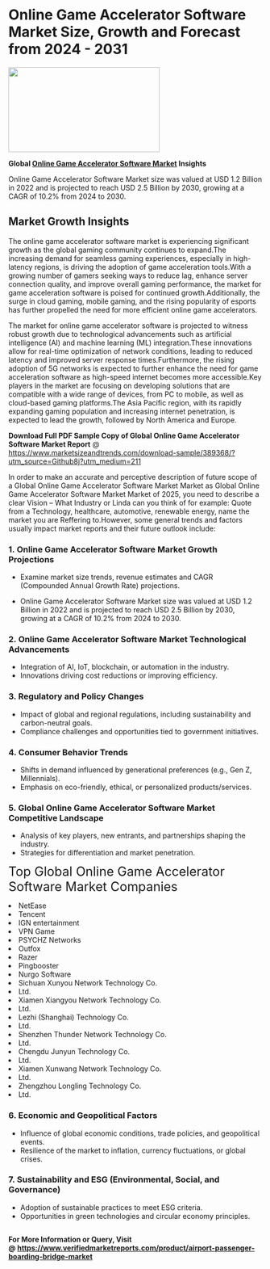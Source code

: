 <H1>Online Game Accelerator Software Market Size, Growth and Forecast from 2024 - 2031</H1><img class="aligncenter size-medium wp-image-584254" src="https://thirdeyenews.in/wp-content/uploads/2024/09/Global-Market-Research-300x168.jpeg" alt="" width="300" height="168" /><p><strong>Global&nbsp;<a href="https://www.marketsizeandtrends.com/download-sample/389368/?utm_source=Github8j?utm_medium=211">Online Game Accelerator Software Market</a> Insights</strong></p><p>Online Game Accelerator Software Market size was valued at USD 1.2 Billion in 2022 and is projected to reach USD 2.5 Billion by 2030, growing at a CAGR of 10.2% from 2024 to 2030.</p><p><h2>Market Growth Insights</h2> <p>The online game accelerator software market is experiencing significant growth as the global gaming community continues to expand.The increasing demand for seamless gaming experiences, especially in high-latency regions, is driving the adoption of game acceleration tools.With a growing number of gamers seeking ways to reduce lag, enhance server connection quality, and improve overall gaming performance, the market for game acceleration software is poised for continued growth.Additionally, the surge in cloud gaming, mobile gaming, and the rising popularity of esports has further propelled the need for more efficient online game accelerators.</p> <p>The market for online game accelerator software is projected to witness robust growth due to technological advancements such as artificial intelligence (AI) and machine learning (ML) integration.These innovations allow for real-time optimization of network conditions, leading to reduced latency and improved server response times.Furthermore, the rising adoption of 5G networks is expected to further enhance the need for game acceleration software as high-speed internet becomes more accessible.Key players in the market are focusing on developing solutions that are compatible with a wide range of devices, from PC to mobile, as well as cloud-based gaming platforms.The Asia Pacific region, with its rapidly expanding gaming population and increasing internet penetration, is expected to lead the growth, followed by North America and Europe.<p><span class=""><strong>Download Full PDF Sample Copy of Global Online Game Accelerator Software Market Report</strong> @ <a href="https://www.marketsizeandtrends.com/download-sample/389368/?utm_source=Github8j?utm_medium=211" target="_blank">https://www.marketsizeandtrends.com/download-sample/389368/?utm_source=Github8j?utm_medium=211</a></span></p><p>In order to make an accurate and perceptive description of future scope of a Global&nbsp;Online Game Accelerator Software Market Market as Global&nbsp;Online Game Accelerator Software Market Market of 2025, you need to describe a clear Vision &ndash; What Industry or Linda can you think of for example: Quote from a Technology, healthcare, automotive, renewable energy, name the market you are Reffering to.However, some general trends and factors usually impact market reports and their future outlook include:</p><h3>1.&nbsp;<strong>Online Game Accelerator Software Market Growth Projections</strong></h3><ul><li>Examine market size trends, revenue estimates and CAGR (Compounded Annual Growth Rate) projections.</li><li><p>Online Game Accelerator Software Market size was valued at USD 1.2 Billion in 2022 and is projected to reach USD 2.5 Billion by 2030, growing at a CAGR of 10.2% from 2024 to 2030.</p></li></ul><h3>2.&nbsp;<strong>Online Game Accelerator Software Market Technological Advancements</strong></h3><ul><li>Integration of AI, IoT, blockchain, or automation in the industry.</li><li>Innovations driving cost reductions or improving efficiency.</li></ul><h3>3.&nbsp;<strong>Regulatory and Policy Changes</strong></h3><ul><li>Impact of global and regional regulations, including sustainability and carbon-neutral goals.</li><li>Compliance challenges and opportunities tied to government initiatives.</li></ul><h3>4.&nbsp;<strong>Consumer Behavior Trends</strong></h3><ul><li>Shifts in demand influenced by generational preferences (e.g., Gen Z, Millennials).</li><li>Emphasis on eco-friendly, ethical, or personalized products/services.</li></ul><h3>5.&nbsp;<strong>Global Online Game Accelerator Software Market Competitive Landscape</strong></h3><ul><li>Analysis of key players, new entrants, and partnerships shaping the industry.</li><li>Strategies for differentiation and market penetration.</li></ul><p data-pm-slice="1 1 []"><span style="color: inherit; font-family: inherit; font-size: 25px;">Top Global Online Game Accelerator Software Market Companies</span></p><div class="" data-test-id=""><p><li>NetEase</li><li> Tencent</li><li> IGN entertainment</li><li> VPN Game</li><li> PSYCHZ Networks</li><li> Outfox</li><li> Razer</li><li> Pingbooster</li><li> Nurgo Software</li><li> Sichuan Xunyou Network Technology Co.</li><li> Ltd.</li><li> Xiamen Xiangyou Network Technology Co.</li><li> Ltd.</li><li> Lezhi (Shanghai) Technology Co.</li><li> Ltd.</li><li> Shenzhen Thunder Network Technology Co.</li><li> Ltd.</li><li> Chengdu Junyun Technology Co.</li><li> Ltd.</li><li> Xiamen Xunwang Network Technology Co.</li><li> Ltd.</li><li> Zhengzhou Longling Technology Co.</li><li> Ltd.</li></p></div><h3>6.&nbsp;<strong>Economic and Geopolitical Factors</strong></h3><ul><li>Influence of global economic conditions, trade policies, and geopolitical events.</li><li>Resilience of the market to inflation, currency fluctuations, or global crises.</li></ul><h3>7.&nbsp;<strong>Sustainability and ESG (Environmental, Social, and Governance)</strong></h3><ul><li>Adoption of sustainable practices to meet ESG criteria.</li><li>Opportunities in green technologies and circular economy principles.</li></ul><h2><strong style="font-size: 14px;">For More Information or Query, Visit @&nbsp;</strong><a style="background-color: #ffffff; font-size: 14px;" href="https://www.marketsizeandtrends.com/report/online-game-accelerator-software-market/" target="_blank">https://www.verifiedmarketreports.com/product/airport-passenger-boarding-bridge-market</a></h2>